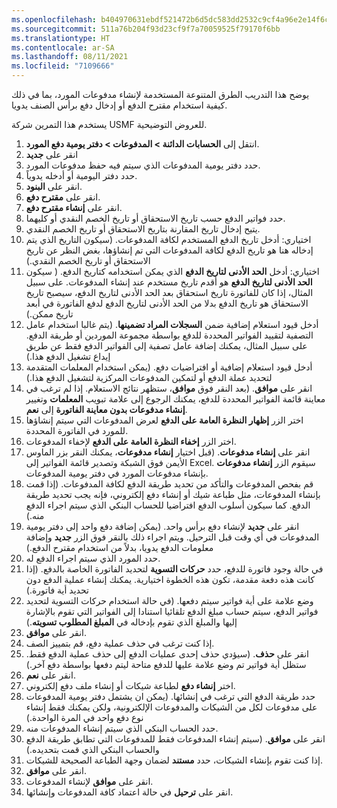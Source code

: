 ```yaml
---
ms.openlocfilehash: b404970631ebdf521472b6d5dc583dd2532c9cf4a96e2e14f6c36b68bd7b0760
ms.sourcegitcommit: 511a76b204f93d23cf9f7a70059525f79170f6bb
ms.translationtype: HT
ms.contentlocale: ar-SA
ms.lasthandoff: 08/11/2021
ms.locfileid: "7109666"
---
```

يوضح هذا التدريب الطرق المتنوعة المستخدمة لإنشاء مدفوعات المورد، بما في ذلك كيفية استخدام مقترح الدفع أو إدخال دفع برأس الصنف يدويا. 

يستخدم هذا التمرين شركة USMF للعروض التوضيحية.

1.  انتقل إلى **الحسابات الدائنة > المدفوعات > دفتر يومية دفع المورد**.
2.  انقر على **جديد**
3.  حدد دفتر يومية المدفوعات الذي سيتم فيه حفظ مدفوعات المورد.
4.  حدد دفتر اليومية أو أدخله يدوياً.
5.  انقر على **البنود**.
6.  انقر على **مقترح دفع**.
7.  انقر على **إنشاء مقترح دفع**.
8.  حدد فواتير الدفع حسب تاريخ الاستحقاق أو تاريخ الخصم النقدي أو كليهما.
9.  يتيح إدخال تاريخ المقارنة بتاريخ الاستحقاق أو تاريخ الخصم النقدي.
10. اختياري: أدخل تاريخ الدفع المستخدم لكافة المدفوعات. (سيكون التاريخ الذي يتم إدخاله هنا هو تاريخ الدفع لكافة المدفوعات التي تم إنشاؤها، بغض النظر عن تاريخ الاستحقاق أو تاريخ الخصم النقدي.)
11. اختياري: أدخل **الحد الأدنى لتاريخ الدفع** الذي يمكن استخدامه كتاريخ الدفع. ( سيكون **الحد الأدنى لتاريخ الدفع** هو أقدم تاريخ مستخدم عند إنشاء المدفوعات. على سبيل المثال، إذا كان للفاتورة تاريخ استحقاق بعد الحد الأدنى لتاريخ الدفع، سيصبح تاريخ الاستحقاق هو تاريخ الدفع بدلا من الحد الأدنى لتاريخ الدفع لدفع الفاتورة في أبعد تاريخ ممكن.)
12. أدخل قيود استعلام إضافية ضمن **السجلات المراد تضمينها**. (يتم غالبا استخدام عامل التصفية لتقييد الفواتير المحددة للدفع بواسطة مجموعة الموردين أو طريقة الدفع. على سبيل المثال، يمكنك إضافة عامل تصفية إلى الفواتير الدفع فقط عن طريق إيداع تشغيل الدفع هذا.)
13. أدخل قيود استعلام إضافية أو افتراضيات دفع. (يمكن استخدام المعلمات المتقدمة لتحديد عملة الدفع أو لتمكين المدفوعات المركزية لتشغيل الدفع هذا.)
14. انقر على **موافق**. (بعد النقر فوق **موافق**، ستظهر نتائج الاستعلام. إذا لم ترغب في معاينة قائمة الفواتير المحددة للدفع، يمكنك الرجوع إلى علامة تبويب **المعلمات** وتغيير **إنشاء مدفوعات بدون معاينة الفاتورة** إلى **نعم**.
15. اختر الزر **إظهار النظرة العامة على الدفع** لعرض المدفوعات التي سيتم إنشاؤها للمورد في الفاتورة المحددة.
16. اختر الزر **إخفاء النظرة العامة على الدفع** لإخفاء المدفوعات.
17. انقر على **إنشاء مدفوعات**. (قبل اختيار **إنشاء مدفوعات**، يمكنك النقر بزر الماوس الأيمن فوق الشبكة وتصدير قائمة الفواتير إلى Excel. سيقوم الزر **إنشاء مدفوعات** بإنشاء مدفوعات المورد في دفتر يومية المدفوعات.
18. قم بفحص المدفوعات والتأكد من تحديد طريقة الدفع لكافة المدفوعات. (إذا قمت بإنشاء المدفوعات، مثل طباعة شيك أو إنشاء دفع إلكتروني، فإنه يجب تحديد طريقة الدفع. كما سيكون أسلوب الدفع افتراضيا للحساب البنكي الذي سيتم اجراء الدفع منه.)
19. انقر على **جديد** لإنشاء دفع برأس واحد. (يمكن إضافة دفع واحد إلى دفتر يومية المدفوعات في أي وقت قبل الترحيل. ويتم اجراء ذلك بالنقر فوق الزر **جديد** وإضافة معلومات الدفع يدويا، بدلاً من استخدام مقترح الدفع.)
20. حدد المورد الذي سيتم اجراء الدفع له.
21. في حالة وجود فاتورة للدفع، حدد **حركات التسوية** لتحديد الفاتورة الخاصة بالدفع. (إذا كانت هذه دفعة مقدمة، تكون هذه الخطوة اختيارية. يمكنك إنشاء عملية الدفع دون تحديد أية فاتورة.)
22. وضع علامة على أية فواتير سيتم دفعها. (في حالة استخدام حركات التسوية لتحديد فواتير الدفع، سيتم حساب مبلغ الدفع تلقائيا استنادا إلى الفواتير التي تقوم بالإشارة إليها والمبلغ الذي تقوم بإدخاله في **المبلغ المطلوب تسويته**.)
23. انقر على **موافق**.
24. إذا كنت ترغب في حذف عملية دفع، قم بتمييز الصف.
25. انقر على **حذف**. (سيؤدي حذف إحدى عمليات الدفع إلى حذف عملية الدفع فقط. ستظل أية فواتير تم وضع علامة عليها للدفع متاحة ليتم دفعها بواسطة دفع آخر.)
26. انقر على **نعم**.
27. اختر **إنشاء دفع** لطباعة شيكات أو إنشاء ملف دفع إلكتروني.
28. حدد طريقة الدفع التي ترغب في إنشائها. (يمكن ان يشتمل دفتر يومية المدفوعات على مدفوعات لكل من الشيكات والمدفوعات الإلكترونية، ولكن يمكنك فقط إنشاء نوع دفع واحد في المرة الواحدة.)
29. حدد الحساب البنكي الذي سيتم إنشاء المدفوعات منه.
30. انقر على **موافق**. (سيتم إنشاء المدفوعات فقط للمدفوعات التي تطابق طريقة الدفع والحساب البنكي الذي قمت بتحديده.)
31. إذا كنت تقوم بإنشاء الشيكات، حدد **مستند** لضمان وجهة الطباعة الصحيحة للشيكات.
32. انقر على **موافق**.
33. انقر على **موافق** لإنشاء المدفوعات.
34. انقر على **ترحيل** في حالة اعتماد كافة المدفوعات وإنشائها.

